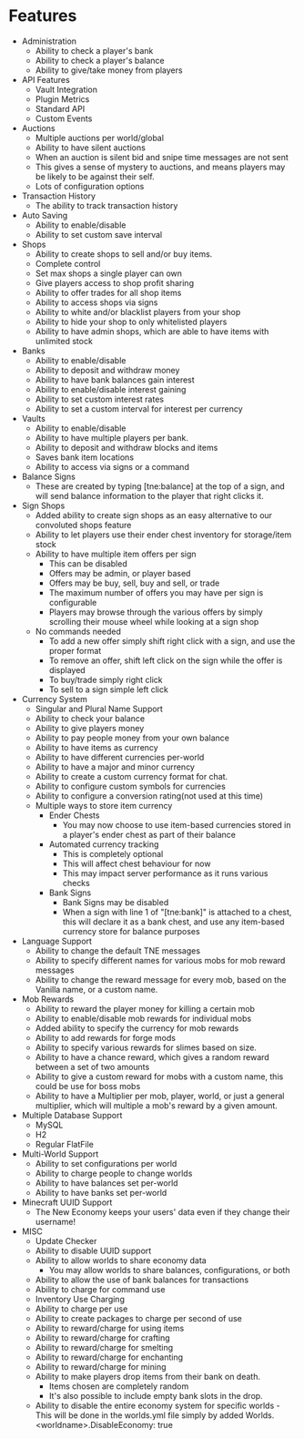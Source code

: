 Features
============
- Administration
  - Ability to check a player's bank
  - Ability to check a player's balance
  - Ability to give/take money from players
- API Features
  - Vault Integration
  - Plugin Metrics
  - Standard API
  - Custom Events
- Auctions
  - Multiple auctions per world/global
  - Ability to have silent auctions
  - When an auction is silent bid and snipe time messages are not sent
  - This gives a sense of mystery to auctions, and means players may be likely to be against their self.
  - Lots of configuration options
- Transaction History
  - The ability to track transaction history
- Auto Saving
  - Ability to enable/disable
  - Ability to set custom save interval
- Shops
  - Ability to create shops to sell and/or buy items.
  - Complete control
  - Set max shops a single player can own
  - Give players access to shop profit sharing
  - Ability to offer trades for all shop items
  - Ability to access shops via signs
  - Ability to white and/or blacklist players from your shop
  - Ability to hide your shop to only whitelisted players
  - Ability to have admin shops, which are able to have items with unlimited stock
- Banks
  - Ability to enable/disable
  - Ability to deposit and withdraw money
  - Ability to have bank balances gain interest
  - Ability to enable/disable interest gaining
  - Ability to set custom interest rates
  - Ability to set a custom interval for interest per currency
- Vaults
  - Ability to enable/disable
  - Ability to have multiple players per bank.
  - Ability to deposit and withdraw blocks and items
  - Saves bank item locations
  - Ability to access via signs or a command
- Balance Signs
  - These are created by typing [tne:balance] at the top of a sign, and will send balance information to the player that right clicks it.
- Sign Shops
  - Added ability to create sign shops as an easy alternative to our convoluted shops feature
  - Ability to let players use their ender chest inventory for storage/item stock
  - Ability to have multiple item offers per sign
    - This can be disabled
    - Offers may be admin, or player based
    - Offers may be buy, sell, buy and sell, or trade
    - The maximum number of offers you may have per sign is configurable
    - Players may browse through the various offers by simply scrolling their mouse wheel while looking at a sign shop
  - No commands needed
    - To add a new offer simply shift right click with a sign, and use the proper format
    - To remove an offer, shift left click on the sign while the offer is displayed
    - To buy/trade simply right click
    - To sell to a sign simple left click
- Currency System
  - Singular and Plural Name Support
  - Ability to check your balance
  - Ability to give players money
  - Ability to pay people money from your own balance
  - Ability to have items as currency
  - Ability to have different currencies per-world
  - Ability to have a major and minor currency
  - Ability to create a custom currency format for chat.
  - Ability to configure custom symbols for currencies
  - Ability to configure a conversion rating(not used at this time)
  - Multiple ways to store item currency
    - Ender Chests
      - You may now choose to use item-based currencies stored in a player's ender chest as part of their balance
    - Automated currency tracking
      - This is completely optional
      - This will affect chest behaviour for now
      - This may impact server performance as it runs various checks
    - Bank Signs
      - Bank Signs may be disabled
      - When a sign with line 1 of "[tne:bank]" is attached to a chest, this will declare it as a bank chest, and use any item-based currency store for balance purposes
- Language Support
  - Ability to change the default TNE messages
  - Ability to specify different names for various mobs for mob reward messages
  - Ability to change the reward message for every mob, based on the Vanilla name, or a custom name.
- Mob Rewards
  - Ability to reward the player money for killing a certain mob
  - Ability to enable/disable mob rewards for individual mobs
  - Added ability to specify the currency for mob rewards
  - Ability to add rewards for forge mods
  - Ability to specify various rewards for slimes based on size.
  - Ability to have a chance reward, which gives a random reward between a set of two amounts
  - Ability to give a custom reward for mobs with a custom name, this could be use for boss mobs
  - Ability to have a Multiplier per mob, player, world, or just a general multiplier, which will multiple a mob's reward by a given amount.
- Multiple Database Support
  - MySQL
  - H2
  - Regular FlatFile
- Multi-World Support
  - Ability to set configurations per world
  - Ability to charge people to change worlds
  - Ability to have balances set per-world
  - Ability to have banks set per-world
- Minecraft UUID Support
  - The New Economy keeps your users' data even if they change their username!
- MISC
  - Update Checker
  - Ability to disable UUID support
  - Ability to allow worlds to share economy data
    - You may allow worlds to share balances, configurations, or both
  - Ability to allow the use of bank balances for transactions
  - Ability to charge for command use
  - Inventory Use Charging
  - Ability to charge per use
  - Ability to create packages to charge per second of use
  - Ability to reward/charge for using items
  - Ability to reward/charge for crafting
  - Ability to reward/charge for smelting
  - Ability to reward/charge for enchanting
  - Ability to reward/charge for mining
  - Ability to make players drop items from their bank on death.
    - Items chosen are completely random
    - It's also possible to include empty bank slots in the drop.
  - Ability to disable the entire economy system for specific worlds
        - This will be done in the worlds.yml file simply by added Worlds.\<worldname\>.DisableEconomy: true